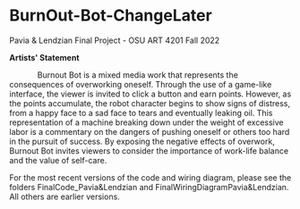 # BurnOut-Bot-ChangeLater
Pavia &amp; Lendzian Final Project - OSU ART 4201 Fall 2022

<b>Artists' Statement</b>
<p style="text-indent: 50px">
Burnout Bot is a mixed media work that represents the consequences of overworking oneself. Through the use of a game-like interface, the viewer is invited to click a button and earn points. However, as the points accumulate, the robot character begins to show signs of distress, from a happy face to a sad face to tears and eventually leaking oil. This representation of a machine breaking down under the weight of excessive labor is a commentary on the dangers of pushing oneself or others too hard in the pursuit of success. By exposing the negative effects of overwork, Burnout Bot invites viewers to consider the importance of work-life balance and the value of self-care.
</p>

For the most recent versions of the code and wiring diagram, please see the folders FinalCode_Pavia&Lendzian and FinalWiringDiagramPavia&Lendzian. All others are earlier versions.

